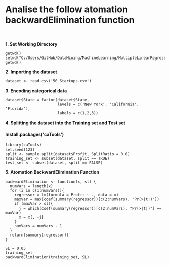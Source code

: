 # Analise the follow atomation backwardElimination function 
<br>

**1. Set Working Directory**  
~~~
getwd()
setwd("C:/Users/GitHub/DataMining/MachineLearning/MultipleLinearRegression")
getwd()
~~~

**2. Importing the dataset**
~~~
dataset <- read.csv('50_Startups.csv')
~~~
**3. Encoding categorical data**
~~~
dataset$State = factor(dataset$State,
                       levels = c('New York', 'California', 'Florida'),
                       labels = c(1,2,3))
~~~
**4. Splitting the dataset into the Training set and Test set**
#### Install.packages('caTools')
~~~
library(caTools)
set.seed(123)
split <- sample.split(dataset$Profit, SplitRatio = 0.8)
training_set <- subset(dataset, split == TRUE)
test_set <- subset(dataset, split == FALSE)
~~~
**5. Atomation BackwardElimination Function**
~~~
backwardElimination <- function(x, sl) {
  numVars = length(x)
  for (i in c(1:numVars)){
    regressor = lm(formula = Profit ~ ., data = x)
    maxVar = max(coef(summary(regressor))[c(2:numVars), "Pr(>|t|)"])
    if (maxVar > sl){
      j = which(coef(summary(regressor))[c(2:numVars), "Pr(>|t|)"] == maxVar)
      x = x[, -j]
    }
    numVars = numVars - 1
  }
  return(summary(regressor))
}

SL = 0.05
training_set
backwardElimination(training_set, SL)
~~~
